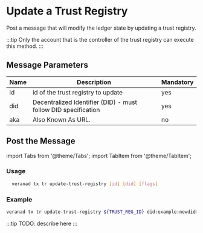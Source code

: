 # Update a Trust Registry

Post a message that will modify the ledger state by updating a trust registry.

:::tip
Only the account that is the controller of the trust registry can execute this method.
:::

## Message Parameters

|Name               |Description                            |Mandatory|
|-------------------|---------------------------------------|--------|
| id    |  id of the trust registry to update  | yes |
| did    |  Decentralized Identifier (DID) - must follow DID specification  | yes |
| aka    | Also Known As URL.  | no |

## Post the Message

import Tabs from '@theme/Tabs';
import TabItem from '@theme/TabItem';

<Tabs>
  <TabItem value="cli" label="CLI" default>

### Usage

```bash
  veranad tx tr update-trust-registry [id] [did] [flags]
```

### Example

```bash
veranad tx tr update-trust-registry ${TRUST_REG_ID} did:example:newdidmat --aka https://new-aka-example.com --from $USER_ACC --chain-id ${CHAIN_ID} --keyring-backend test --fees 600000uvna --node $NODE_RPC
```

  </TabItem>
  
  <TabItem value="frontend" label="Frontend">
    :::tip
    TODO: describe here
    :::
  </TabItem>
</Tabs>
